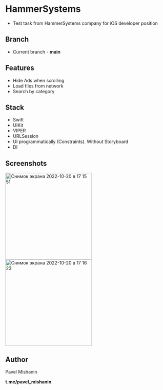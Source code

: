 # HammerSystems
- Test task from HammerSystems company for iOS developer position

## Branch
- Current branch - **main**

## Features
- Hide Ads when scrolling
- Load files from network
- Search by category

## Stack
- Swift
- UIKit
- VIPER
- URLSession
- UI programmatically (Constraints). Without Storyboard
- DI

## Screenshots
<img width="269" alt="Снимок экрана 2022-10-20 в 17 15 51" src="https://user-images.githubusercontent.com/87460819/196930651-a2dd07e7-baef-4f2c-8cc1-af305e64997e.png"><img width="269" alt="Снимок экрана 2022-10-20 в 17 16 23" src="https://user-images.githubusercontent.com/87460819/196930666-42736053-cc38-4663-9efc-21ecf1212804.png">

## Author

Pavel Mishanin

**t.me/pavel_mishanin**
